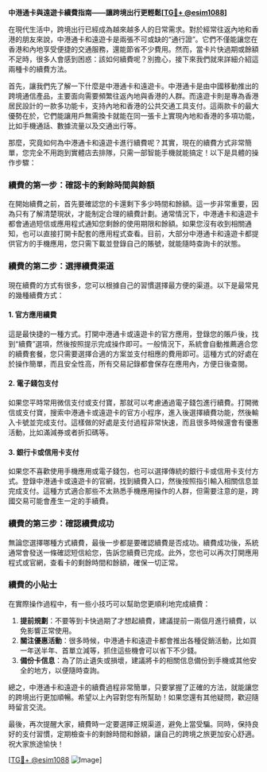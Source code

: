 **中港通卡與遠遊卡續費指南——讓跨境出行更輕鬆[[TG💪+ @esim1088](https://t.me/s/esim1088)]**

在現代生活中，跨境出行已經成為越來越多人的日常需求。對於經常往返內地和香港的朋友來說，中港通卡和遠遊卡是兩張不可或缺的“通行證”。它們不僅能讓您在香港和內地享受便捷的交通服務，還能節省不少費用。然而，當卡片快過期或餘額不足時，很多人會感到困惑：該如何續費呢？別擔心，接下來我們就來詳細介紹這兩種卡的續費方法。

首先，讓我們先了解一下什麼是中港通卡和遠遊卡。中港通卡是由中國移動推出的跨境通信產品，主要面向需要頻繁往返內地與香港的人群。而遠遊卡則是專為香港居民設計的一款多功能卡，支持內地和香港的公共交通工具支付。這兩款卡的最大優勢在於，它們能讓用戶無需換卡就能在同一張卡上實現內地和香港的多項功能，比如手機通話、數據流量以及交通出行等。

那麼，究竟如何為中港通卡和遠遊卡進行續費呢？其實，現在的續費方式非常簡單，您完全不用跑到實體店去排隊，只需一部智能手機就能搞定！以下是具體的操作步驟：

### 續費的第一步：確認卡的剩餘時間與餘額

在開始續費之前，首先要確認您的卡還剩下多少時間和餘額。這一步非常重要，因為只有了解清楚現狀，才能制定合理的續費計劃。通常情況下，中港通卡和遠遊卡都會通過短信或應用程式通知您剩餘的使用期限和餘額。如果您沒有收到相關通知，也可以直接打開卡配套的應用程式查看。目前，大部分中港通卡和遠遊卡都提供官方的手機應用，您只需下載並登錄自己的賬號，就能隨時查詢卡的狀態。

### 續費的第二步：選擇續費渠道

現在續費的方式有很多，您可以根據自己的習慣選擇最方便的渠道。以下是最常見的幾種續費方式：

#### 1. 官方應用續費

這是最快捷的一種方式。打開中港通卡或遠遊卡的官方應用，登錄您的賬戶後，找到“續費”選項，然後按照提示完成操作即可。一般情況下，系統會自動推薦適合您的續費套餐，您只需要選擇合適的方案並支付相應的費用即可。這種方式的好處在於操作簡單，而且安全性高，所有交易記錄都會保存在應用內，方便日後查閱。

#### 2. 電子錢包支付

如果您平時常用微信支付或支付寶，那就可以考慮通過電子錢包進行續費。打開微信或支付寶，搜索中港通卡或遠遊卡的官方小程序，進入後選擇續費功能，然後輸入卡號並完成支付。這樣做的好處是支付過程非常快速，而且很多時候還會有優惠活動，比如滿減券或者折扣碼等。

#### 3. 銀行卡或信用卡支付

如果您不喜歡使用手機應用或電子錢包，也可以選擇傳統的銀行卡或信用卡支付方式。登錄中港通卡或遠遊卡的官網，找到續費入口，然後按照指引輸入相關信息並完成支付。這種方式適合那些不太熟悉手機應用操作的人群，但需要注意的是，跨國交易可能會產生一定的手續費。

### 續費的第三步：確認續費成功

無論您選擇哪種方式續費，最後一步都是要確認續費是否成功。續費成功後，系統通常會發送一條確認短信給您，告訴您續費已完成。此外，您也可以再次打開應用程式或官網，查看卡的剩餘時間和餘額，確保一切正常。

### 續費的小貼士

在實際操作過程中，有一些小技巧可以幫助您更順利地完成續費：

1. **提前規劃**：不要等到卡快過期了才想起續費，建議提前一兩個月進行續費，以免影響正常使用。
2. **關注優惠活動**：很多時候，中港通卡和遠遊卡都會推出各種促銷活動，比如買一年送半年、首單立減等，抓住這些機會可以省下不少錢。
3. **備份卡信息**：為了防止遺失或損壞，建議將卡的相關信息備份到手機或其他安全的地方，以便隨時查詢。

總之，中港通卡和遠遊卡的續費過程非常簡單，只要掌握了正確的方法，就能讓您的跨境出行更加順暢。希望以上內容對您有所幫助！如果您還有其他疑問，歡迎隨時留言交流。

最後，再次提醒大家，續費時一定要選擇正規渠道，避免上當受騙。同時，保持良好的支付習慣，定期檢查卡的剩餘時間和餘額，讓自己的跨境之旅更加安心舒適。祝大家旅途愉快！

[[TG💪+ @esim1088](https://t.me/s/esim1088) ![Image](https://i.postimg.cc/4NQfJmqS/Snipaste-2025-05-13-00-14-12.png)]